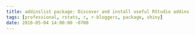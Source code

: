 ```yaml
---
title: addinslist package: Discover and install useful RStudio addins
tags: [professional, rstats, r, r-bloggers, package, shiny]
date: 2016-05-04 14:00:00 -0700
---
```


 
